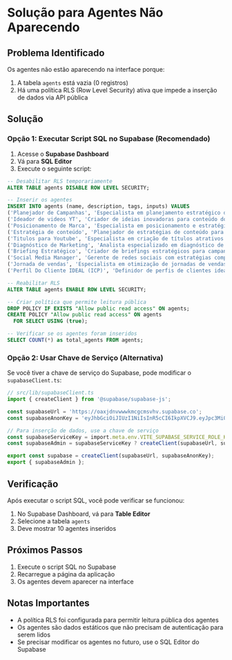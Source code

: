 # Solução para Agentes Não Aparecendo

## Problema Identificado
Os agentes não estão aparecendo na interface porque:
1. A tabela `agents` está vazia (0 registros)
2. Há uma política RLS (Row Level Security) ativa que impede a inserção de dados via API pública

## Solução

### Opção 1: Executar Script SQL no Supabase (Recomendado)

1. Acesse o **Supabase Dashboard**
2. Vá para **SQL Editor**
3. Execute o seguinte script:

```sql
-- Desabilitar RLS temporariamente
ALTER TABLE agents DISABLE ROW LEVEL SECURITY;

-- Inserir os agentes
INSERT INTO agents (name, description, tags, inputs) VALUES
('Planejador de Campanhas', 'Especialista em planejamento estratégico de campanhas de marketing digital', ARRAY['Marketing', 'Cliente'], '[{"label": "Objetivo da Campanha", "placeholder": "Ex: Aumentar vendas em 30%"}, {"label": "Público-alvo", "placeholder": "Ex: Mulheres 25-35 anos, interessadas em fitness"}, {"label": "Orçamento", "placeholder": "Ex: R$ 5.000"}]'),
('Ideador de videos YT', 'Criador de ideias inovadoras para conteúdo do YouTube', ARRAY['Youtube'], '[{"label": "Nicho do Canal", "placeholder": "Ex: Tecnologia, Gaming, Educação"}, {"label": "Duração Desejada", "placeholder": "Ex: 10-15 minutos"}, {"label": "Tópico Principal", "placeholder": "Ex: Como aprender programação"}]'),
('Posicionamento de Marca', 'Especialista em posicionamento e estratégia de marca', ARRAY['Marketing', 'Cliente'], '[{"label": "Nome da Marca", "placeholder": "Ex: TechCorp"}, {"label": "Setor de Atuação", "placeholder": "Ex: Tecnologia, Saúde, Educação"}, {"label": "Diferencial Competitivo", "placeholder": "Ex: Inovação, Qualidade, Preço"}]'),
('Estratégia de conteúdo', 'Planejador de estratégias de conteúdo para redes sociais', ARRAY['Marketing'], '[{"label": "Plataforma Principal", "placeholder": "Ex: Instagram, LinkedIn, TikTok"}, {"label": "Frequência de Posts", "placeholder": "Ex: 3x por semana"}, {"label": "Tipo de Conteúdo", "placeholder": "Ex: Educativo, Entretenimento, Promocional"}]'),
('Titulos para Youtube', 'Especialista em criação de títulos atrativos para YouTube', ARRAY['Youtube'], '[{"label": "Tema do Vídeo", "placeholder": "Ex: Tutorial de programação"}, {"label": "Público-alvo", "placeholder": "Ex: Iniciantes em programação"}, {"label": "Palavras-chave", "placeholder": "Ex: python, tutorial, iniciante"}]'),
('Diagnóstico de Marketing', 'Analista especializado em diagnóstico de estratégias de marketing', ARRAY['Marketing', 'Cliente'], '[{"label": "Setor da Empresa", "placeholder": "Ex: E-commerce, SaaS, Varejo"}, {"label": "Problemas Identificados", "placeholder": "Ex: Baixa conversão, pouco tráfego"}, {"label": "Objetivos", "placeholder": "Ex: Aumentar vendas, melhorar ROI"}]'),
('Briefing Estratégico', 'Criador de briefings estratégicos para campanhas e projetos', ARRAY['Marketing'], '[{"label": "Tipo de Projeto", "placeholder": "Ex: Campanha digital, Rebranding"}, {"label": "Escopo", "placeholder": "Ex: Redes sociais, Website, Publicidade"}, {"label": "Timeline", "placeholder": "Ex: 3 meses, 6 meses"}]'),
('Social Media Manager', 'Gerente de redes sociais com estratégias completas', ARRAY['Marketing'], '[{"label": "Redes Sociais", "placeholder": "Ex: Instagram, Facebook, LinkedIn"}, {"label": "Objetivo Principal", "placeholder": "Ex: Engajamento, Vendas, Branding"}, {"label": "Tom de Voz", "placeholder": "Ex: Profissional, Casual, Humorístico"}]'),
('Jornada de vendas', 'Especialista em otimização de jornadas de vendas', ARRAY['Marketing', 'Cliente'], '[{"label": "Produto/Serviço", "placeholder": "Ex: Software SaaS, Consultoria"}, {"label": "Público-alvo", "placeholder": "Ex: Empresas B2B, Consumidores finais"}, {"label": "Canal Principal", "placeholder": "Ex: LinkedIn, Email, Telefone"}]'),
('Perfil Do Cliente IDEAL (ICP)', 'Definidor de perfis de clientes ideais para segmentação', ARRAY['Marketing', 'Cliente'], '[{"label": "Setor de Atuação", "placeholder": "Ex: Tecnologia, Saúde, Educação"}, {"label": "Tamanho da Empresa", "placeholder": "Ex: Startup, PME, Grande empresa"}, {"label": "Cargo do Decisor", "placeholder": "Ex: CEO, CTO, Gerente de Marketing"}]');

-- Reabilitar RLS
ALTER TABLE agents ENABLE ROW LEVEL SECURITY;

-- Criar política que permite leitura pública
DROP POLICY IF EXISTS "Allow public read access" ON agents;
CREATE POLICY "Allow public read access" ON agents
  FOR SELECT USING (true);

-- Verificar se os agentes foram inseridos
SELECT COUNT(*) as total_agents FROM agents;
```

### Opção 2: Usar Chave de Serviço (Alternativa)

Se você tiver a chave de serviço do Supabase, pode modificar o `supabaseClient.ts`:

```typescript
// src/lib/supabaseClient.ts
import { createClient } from '@supabase/supabase-js';

const supabaseUrl = 'https://oaxjdnvwwwkmcgcmsvhv.supabase.co';
const supabaseAnonKey = 'eyJhbGciOiJIUzI1NiIsInR5cCI6IkpXVCJ9.eyJpc3MiOiJzdXBhYmFzZSIsInJlZiI6Im9heGpkbnZ3d3drbWNnY21zdmh2Iiwicm9sZSI6ImFub24iLCJpYXQiOjE3NTA5OTY1OTAsImV4cCI6MjA2NjU3MjU5MH0.vTI-LaYD59BoloFaLBt_OTr7mh5659TaaDwuPUqa7PQ';

// Para inserção de dados, use a chave de serviço
const supabaseServiceKey = import.meta.env.VITE_SUPABASE_SERVICE_ROLE_KEY;
const supabaseAdmin = supabaseServiceKey ? createClient(supabaseUrl, supabaseServiceKey) : null;

export const supabase = createClient(supabaseUrl, supabaseAnonKey);
export { supabaseAdmin };
```

## Verificação

Após executar o script SQL, você pode verificar se funcionou:

1. No Supabase Dashboard, vá para **Table Editor**
2. Selecione a tabela `agents`
3. Deve mostrar 10 agentes inseridos

## Próximos Passos

1. Execute o script SQL no Supabase
2. Recarregue a página da aplicação
3. Os agentes devem aparecer na interface

## Notas Importantes

- A política RLS foi configurada para permitir leitura pública dos agentes
- Os agentes são dados estáticos que não precisam de autenticação para serem lidos
- Se precisar modificar os agentes no futuro, use o SQL Editor do Supabase 